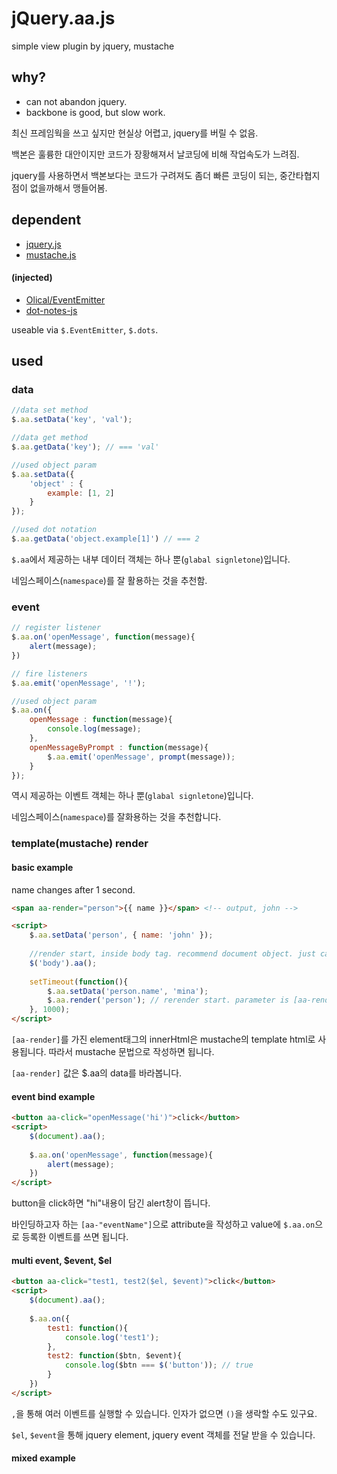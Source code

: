 # jQuery.aa.js

simple view plugin by jquery, mustache

## why?

* can not abandon jquery.
* backbone is good, but slow work.

최신 프레임웍을 쓰고 싶지만 현실상 어렵고, jquery를 버릴 수 없음. 

백본은 훌륭한 대안이지만 코드가 장황해져서 날코딩에 비해 작업속도가 느려짐.

jquery를 사용하면서 백본보다는 코드가 구려져도 좀더 빠른 코딩이 되는, 중간타협지점이 없을까해서 맹들어봄.


## dependent

* [jquery.js](https://github.com/jquery/jquery)
* [mustache.js](https://github.com/janl/mustache.js)

#### (injected)

* [Olical/EventEmitter](https://github.com/Olical/EventEmitter)
* [dot-notes-js](https://github.com/zackehh/dot-notes-js)


useable via `$.EventEmitter`, `$.dots`.

## used

### data

```js
//data set method
$.aa.setData('key', 'val');

//data get method
$.aa.getData('key'); // === 'val'

//used object param
$.aa.setData({
    'object' : {
        example: [1, 2]
    }
});

//used dot notation
$.aa.getData('object.example[1]') // === 2
```

`$.aa`에서 제공하는 내부 데이터 객체는 하나 뿐(`glabal signletone`)입니다.

네임스페이스(`namespace`)를 잘 활용하는 것을 추천함.


### event
```js
// register listener
$.aa.on('openMessage', function(message){
    alert(message); 
})

// fire listeners
$.aa.emit('openMessage', '!');

//used object param
$.aa.on({
    openMessage : function(message){
        console.log(message);
    },
    openMessageByPrompt : function(message){
        $.aa.emit('openMessage', prompt(message));
    }
});
```
역시 제공하는 이벤트 객체는 하나 뿐(`glabal signletone`)입니다.

네임스페이스(`namespace`)를 잘화용하는 것을 추천합니다.


### template(mustache) render

#### basic example

name changes after 1 second.

```html
<span aa-render="person">{{ name }}</span> <!-- output, john -->

<script>
    $.aa.setData('person', { name: 'john' });
    
    //render start, inside body tag. recommend document object. just call it once.
    $('body').aa(); 
    
    setTimeout(function(){
        $.aa.setData('person.name', 'mina');
        $.aa.render('person'); // rerender start. parameter is [aa-render] value. if empty, run it all element.
    }, 1000);
</script>
```
`[aa-render]`를 가진 element태그의 innerHtml은 mustache의 template html로 사용됩니다. 따라서 mustache 문법으로 작성하면 됩니다.

`[aa-render]` 값은 $.aa의 data를 바라봅니다.


#### event bind example

```html
<button aa-click="openMessage('hi')">click</button>
<script>
    $(document).aa(); 
    
    $.aa.on('openMessage', function(message){
        alert(message); 
    })
</script>
```
button을 click하면 "hi"내용이 담긴 alert창이 뜹니다.

바인딩하고자 하는 `[aa-"eventName"]`으로 attribute을 작성하고  value에 `$.aa.on`으로 등록한 이벤트를 쓰면 됩니다. 

#### multi event, $event, $el
```html
<button aa-click="test1, test2($el, $event)">click</button>
<script>
    $(document).aa(); 
    
    $.aa.on({
        test1: function(){
            console.log('test1');
        },
        test2: function($btn, $event){
            console.log($btn === $('button')); // true
        }
    })
</script>
```
`,`을 통해 여러 이벤트를 실행할 수 있습니다. 인자가 없으면 `()`을 생락할 수도 있구요.

`$el`, `$event`을 통해 jquery element, jquery event 객체를 전달 받을 수 있습니다.


#### mixed example
```html
```

